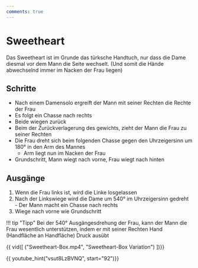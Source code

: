 ```yaml
---
comments: true
---
```

# Sweetheart

Das Sweetheart ist im Grunde das türksche Handtuch, nur dass die Dame diesmal vor dem Mann die Seite wechselt. (Und somit die Hände abwechselnd immer im Nacken der Frau liegen)

## Schritte

-   Nach einem Damensolo ergreift der Mann mit seiner Rechten die Rechte der Frau
-   Es folgt ein Chasse nach rechts
-   Beide wiegen zurück
-   Beim der Zurückverlagerung des gewichts, zieht der Mann die Frau zu seiner Rechten
-   Die Frau dreht sich beim folgenden Chasse gegen den Uhrzeigersinn um 180° in den Arm des Mannes
    -   Arm liegt nun im Nacken der Frau
-   Grundschritt, Mann wiegt nach vorne, Frau wiegt nach hinten

## Ausgänge

1.   Wenn die Frau links ist, wird die Linke losgelassen
2.   Nach der Linkswiege wird die Dame um 540° im Uhrzeigersinn gedreht
    -   Der Mann macht ein Chasse nach rechts
3.   Wiege nach vorne wie Grundschritt

!!! tip "Tipp"
    Bei der 540° Ausgängesdrehung der Frau, kann der Mann die Frau wesentlich unterstützen, indem er mit seiner Rechten Hand (Handfläche an Handfläche) Druck ausübt

{{ vid([
    ("Sweetheart-Box.mp4", "Sweetheart-Box Variation")
    ])}}

{{ youtube_hint("vsut8LzBVNQ", start="92")}}
